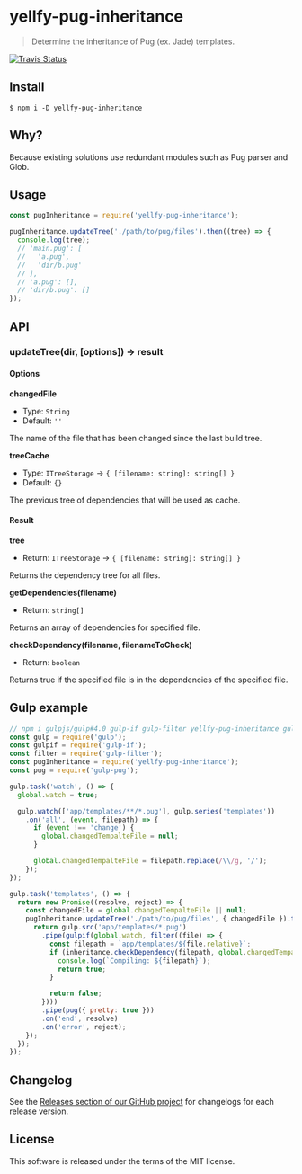 # yellfy-pug-inheritance

> Determine the inheritance of Pug (ex. Jade) templates.

[![Travis Status](https://travis-ci.org/mrmlnc/yellfy-pug-inheritance.svg?branch=master)](https://travis-ci.org/mrmlnc/yellfy-pug-inheritance)

## Install

```shell
$ npm i -D yellfy-pug-inheritance
```

## Why?

Because existing solutions use redundant modules such as Pug parser and Glob.

## Usage

```js
const pugInheritance = require('yellfy-pug-inheritance');

pugInheritance.updateTree('./path/to/pug/files').then((tree) => {
  console.log(tree);
  // 'main.pug': [
  //   'a.pug',
  //   'dir/b.pug'
  // ],
  // 'a.pug': [],
  // 'dir/b.pug': []
});
```

## API

### updateTree(dir, [options]) → result

#### Options

**changedFile**

  * Type: `String`
  * Default: `''`

The name of the file that has been changed since the last build tree.

**treeCache**

  * Type: `ITreeStorage` → `{ [filename: string]: string[] }`
  * Default: `{}`

The previous tree of dependencies that will be used as cache.

#### Result

**tree**

  * Return: `ITreeStorage` → `{ [filename: string]: string[] }`

Returns the dependency tree for all files.

**getDependencies(filename)**

  * Return: `string[]`

Returns an array of dependencies for specified file.

**checkDependency(filename, filenameToCheck)**

  * Return: `boolean`

Returns true if the specified file is in the dependencies of the specified file.

## Gulp example

```js
// npm i gulpjs/gulp#4.0 gulp-if gulp-filter yellfy-pug-inheritance gulp-pug
const gulp = require('gulp');
const gulpif = require('gulp-if');
const filter = require('gulp-filter');
const pugInheritance = require('yellfy-pug-inheritance');
const pug = require('gulp-pug');

gulp.task('watch', () => {
  global.watch = true;

  gulp.watch(['app/templates/**/*.pug'], gulp.series('templates'))
    .on('all', (event, filepath) => {
      if (event !== 'change') {
        global.changedTempalteFile = null;
      }

      global.changedTempalteFile = filepath.replace(/\\/g, '/');
    });
});

gulp.task('templates', () => {
  return new Promise((resolve, reject) => {
    const changedFile = global.changedTempalteFile || null;
    pugInheritance.updateTree('./path/to/pug/files', { changedFile }).then(() => {
      return gulp.src('app/templates/*.pug')
        .pipe(gulpif(global.watch, filter((file) => {
          const filepath = `app/templates/${file.relative}`;
          if (inheritance.checkDependency(filepath, global.changedTempalteFile)) {
            console.log(`Compiling: ${filepath}`);
            return true;
          }

          return false;
        })))
        .pipe(pug({ pretty: true }))
        .on('end', resolve)
        .on('error', reject);
    });
  });
});
```

## Changelog

See the [Releases section of our GitHub project](https://github.com/mrmlnc/yellfy-pug-inheritance/releases) for changelogs for each release version.

## License

This software is released under the terms of the MIT license.
